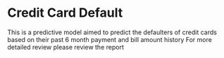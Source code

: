 # Credit Card Default 
This is a predictive model aimed to predict the defaulters of credit cards based on their past 6 month payment and bill amount history
For more detailed review please review the report
